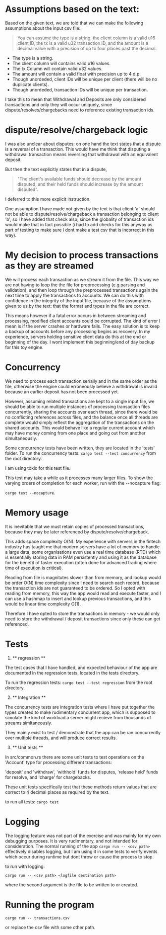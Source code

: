 # Assumptions based on the text:

Based on the given text, we are told that we can make the following assumptions about the input csv file:

> You can assume the type is a string, the client column is a valid u16 client ID, the tx is a valid u32 transaction ID, and the amount is a decimal value with a precision of up to four places past the decimal.

- The type is a string.
- The client column will contains valid u16 values.
- The tx Column will contain valid u32 values.
- The amount will contain a valid float with precision up to 4 d.p.
- Though unordeded, client IDs will be unique per client (there will be no duplicate clients).
- Though unordeded, transaction IDs will be unique per transaction.

I take this to mean that Withdrawal and Deposits are only considered transactions and only they will occur uniquely,
since dispute/resolves/chargebacks need to reference existing transaction ids.

# dispute/resolve/chargeback logic

I was also unclear about disputes: on one hand the text states that a dispute is a reversal of a transaction. This would have me think that disputing a withdrawal transaction means reversing that withdrawal with an equivalent deposit. 

But then the text explicitly states that in a dispute,

 >"The client's available funds should decrease by the  amount disputed, and their held funds should increase by the amount disputed".

 I deferred to this more explicit instruction.
    
One assumption I have made not given by the text is that client 'a' should not be able to dispute/resolve/chargeback a transaction belonging to client 'b', so I have added that check also, since the globality of transaction ids would make that in fact possible (i had to add checks for this anyway as part of testing to make sure I dont make a test csv that is incorrect in this way).

# My decision to process transactions as they are streamed

We will process each transaction as we stream it from the file. This way we are not having to loop the the file for preprocessing (e.g parsing and validation), and then loop through the preprocessed transactions again the next time to apply the transactions to accounts. We can do this with confidence in the integrity of the input file, because of the assumptions given to us by the text: that the format and types in the file are correct.

This means however if a fatal error occurs in between streaming and processing, modified client accounts could be corrupted. The kind of error I mean is if the server crashes or hardware fails. The easy solution is to keep a backup of accounts before any processing begins as recovery. In my experience, servers holding sensitive client data do this at the end or beginning of the day. I wont implement this beginning/end of day backup for this toy engine.

# Concurrency

We need to process each transaction serially and in the same order as the file, otherwise the engine could erroneously believe a withdrawal is invalid because an earlier deposit has not been processed yet.

However, assuming related transactions are kept to a single input file, we should be able to run multiple instances of processing transaction files concurrently, sharing the accounts over each thread, since there would be no conflicting references across files, and the balance once all threads are complete would simply reflect the aggregation of the transactions on the shared accounts. This would behave like a regular current account which may have money coming from one place and going out from another simultaneously.

Some concurrency tests have been written, they are located in the 'tests' folder.
To run the concurrency tests: `cargo test --test concurrency` from the root directory.

I am using tokio for this test file.

This test may take a while as it processes many larger files. To show the varying orders of completion for each worker, run with the --nocapture flag:

`cargo test --nocapture`.

# Memory usage

It is inevitable that we must retain copies of processed transactions, because they may be later referenced by dispute/resolve/chargeback.

This adds space complexity O(N). My experience with servers in the fintech industry has taught me that modern servers have a lot of memory to handle a large data, some organisations even use a real time database (RTD) which is essentially storing data in RAM persistently and using it as the database for the benefit of faster execution (often done for advanced trading where time of execution is critical).

Reading from file is magnitutes slower than from memory, and lookup would be order O(N) time complexity since I need to search each record, because the transaction ids are not guaranteed to be ordered. So I opted with reading from memory, this way the app would read and execute faster, and I can use a hashmap to insert and lookup previous transactions, and this would be linear time complexity O(1).

Therefore I have opted to store the transactions in memory - we would only need to store the withdrawal / deposit transactions since only these can get referenced.

# Tests

1. ** regression **

The test cases that I have handled, and expected behaviour of the app are documented in the regression tests, located in the tests directory.

To run the regression tests: `cargo test --test regression` from the root directory.

 2. ** Integration **

The concurrency tests are integration tests where I have put together the types created to make rudimentary concurrent app, which is supposed to simulate the kind of workload a server might recieve from thousands of streams simltaneously.

They mainly exist to test / demonstrate that the app can be ran concurrently over multiple threads, and will produce correct results.

3. ** Unit tests **

In src/common.rs there are some unit tests to test operations on the 'Account' type for processing different transactions:

'deposit' and 'withdraw', 'withhold' funds for disputes, 'release held' funds for resolve, and 'charge' for chargebacks.

These unit tests specifically test that these methods return values that are correct to 4 decimal places as required by the text.

to run all tests: `cargo test`

# Logging

The logging feature was not part of the exercise and was mainly for my own debugging purposes. It is very rudimentary, and not intended for consideration. The normal running of the app `cargo run -- <csv path>` effectively disables logging, but I am using it in some tests to 
verify events which occur during runtime but dont throw or cause the process to stop.

to run with logging:

`cargo run -- <csv path> <logfile destination path>`

where the second argument is the file to be written to or created.


# Running the program


`cargo run -- transactions.csv`

or replace the csv file with some other path.
